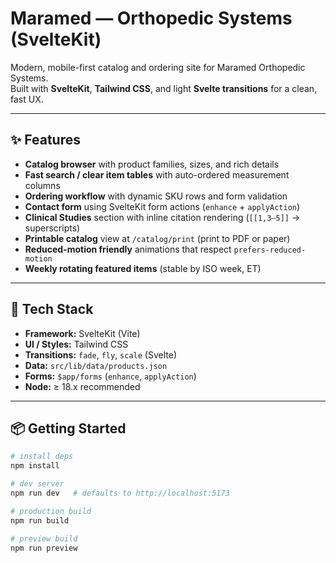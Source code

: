 # Maramed — Orthopedic Systems (SvelteKit)

Modern, mobile-first catalog and ordering site for Maramed Orthopedic Systems.  
Built with **SvelteKit**, **Tailwind CSS**, and light **Svelte transitions** for a clean, fast UX.

---

## ✨ Features

- **Catalog browser** with product families, sizes, and rich details
- **Fast search / clear item tables** with auto-ordered measurement columns
- **Ordering workflow** with dynamic SKU rows and form validation
- **Contact form** using SvelteKit form actions (`enhance` + `applyAction`)
- **Clinical Studies** section with inline citation rendering (`[[1,3–5]]` → superscripts)
- **Printable catalog** view at `/catalog/print` (print to PDF or paper)
- **Reduced-motion friendly** animations that respect `prefers-reduced-motion`
- **Weekly rotating featured items** (stable by ISO week, ET)

---

## 🧱 Tech Stack

- **Framework:** SvelteKit (Vite)
- **UI / Styles:** Tailwind CSS
- **Transitions:** `fade`, `fly`, `scale` (Svelte)
- **Data:** `src/lib/data/products.json`
- **Forms:** `$app/forms` (`enhance`, `applyAction`)
- **Node:** ≥ 18.x recommended

---

## 📦 Getting Started

```bash
# install deps
npm install

# dev server
npm run dev   # defaults to http://localhost:5173

# production build
npm run build

# preview build
npm run preview

